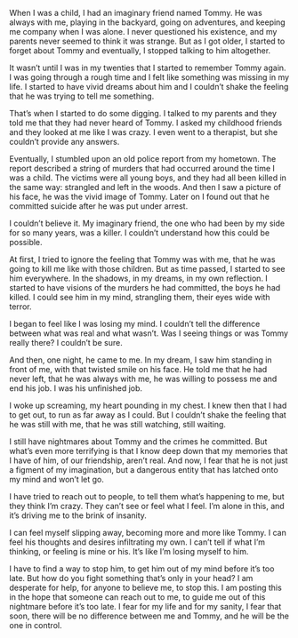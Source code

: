 When I was a child, I had an imaginary friend named Tommy. He was always with me, playing in the backyard, going on adventures, and keeping me company when I was alone. I never questioned his existence, and my parents never seemed to think it was strange. But as I got older, I started to forget about Tommy and eventually, I stopped talking to him altogether.

It wasn’t until I was in my twenties that I started to remember Tommy again. I was going through a rough time and I felt like something was missing in my life. I started to have vivid dreams about him and I couldn’t shake the feeling that he was trying to tell me something.

That’s when I started to do some digging. I talked to my parents and they told me that they had never heard of Tommy. I asked my childhood friends and they looked at me like I was crazy. I even went to a therapist, but she couldn’t provide any answers.

Eventually, I stumbled upon an old police report from my hometown. The report described a string of murders that had occurred around the time I was a child. The victims were all young boys, and they had all been killed in the same way: strangled and left in the woods. And then I saw a picture of his face, he was the vivid image of Tommy. Later on I found out that he committed suicide after he was put under arrest.

I couldn’t believe it. My imaginary friend, the one who had been by my side for so many years, was a killer. I couldn’t understand how this could be possible.

At first, I tried to ignore the feeling that Tommy was with me, that he was going to kill me like with those children. But as time passed, I started to see him everywhere. In the shadows, in my dreams, in my own reflection. I started to have visions of the murders he had committed, the boys he had killed. I could see him in my mind, strangling them, their eyes wide with terror.

I began to feel like I was losing my mind. I couldn’t tell the difference between what was real and what wasn’t. Was I seeing things or was Tommy really there? I couldn’t be sure.

And then, one night, he came to me. In my dream, I saw him standing in front of me, with that twisted smile on his face. He told me that he had never left, that he was always with me, he was willing to possess me and end his job. I was his unfinished job.

I woke up screaming, my heart pounding in my chest. I knew then that I had to get out, to run as far away as I could. But I couldn’t shake the feeling that he was still with me, that he was still watching, still waiting.

I still have nightmares about Tommy and the crimes he committed. But what’s even more terrifying is that I know deep down that my memories that I have of him, of our friendship, aren’t real. And now, I fear that he is not just a figment of my imagination, but a dangerous entity that has latched onto my mind and won’t let go.

I have tried to reach out to people, to tell them what’s happening to me, but they think I’m crazy. They can’t see or feel what I feel. I’m alone in this, and it’s driving me to the brink of insanity.

I can feel myself slipping away, becoming more and more like Tommy. I can feel his thoughts and desires infiltrating my own. I can’t tell if what I’m thinking, or feeling is mine or his. It’s like I’m losing myself to him.

I have to find a way to stop him, to get him out of my mind before it’s too late. But how do you fight something that’s only in your head? I am desperate for help, for anyone to believe me, to stop this. I am posting this in the hope that someone can reach out to me, to guide me out of this nightmare before it’s too late. I fear for my life and for my sanity, I fear that soon, there will be no difference between me and Tommy, and he will be the one in control.